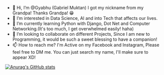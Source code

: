- 👋 Hi, I’m @Gyabhu (Gabriel Muktan) I got my nickname from my Grandpa! Thanks Grandpa! 😁
- 👀 I’m interested in Data Science, AI and into Tech that affects our lives.
- 🌱 I’m currently learning Python with Django, Dot Net and Computer Networking.(It's too much, I get overwhelmed easily! haha) 
- 💞️ I’m looking to collaborate on different Projects, Since I am new to Programming, it would be such a sweet blessing to have a companion!
- 📫 How to reach me? I'm Active on my Facebook and Instagram, Please feel free to DM me. You can just search my name, I'll make sure to appear XD!

<!---
Gyabhu/Gyabhu is a ✨ special ✨ repository because its `README.md` (this file) appears on your GitHub profile.
You can click the Preview link to take a look at your changes.
--->
[![Anurag's GitHub stats](https://github-readme-stats.vercel.app/api?username=Gyabhu)](https://github.com/anuraghazra/github-readme-stats)
